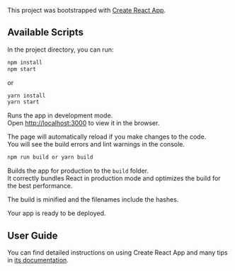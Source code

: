 This project was bootstrapped with [Create React App](https://github.com/facebook/create-react-app).

## Available Scripts

In the project directory, you can run:

```sh
npm install
npm start
```

or

```sh
yarn install
yarn start
```

Runs the app in development mode.<br>
Open [http://localhost:3000](http://localhost:3000) to view it in the browser.

The page will automatically reload if you make changes to the code.<br>
You will see the build errors and lint warnings in the console.

```sh
npm run build or yarn build
```

Builds the app for production to the `build` folder.<br>
It correctly bundles React in production mode and optimizes the build for the best performance.

The build is minified and the filenames include the hashes.<br>

Your app is ready to be deployed.

## User Guide

You can find detailed instructions on using Create React App and many tips in [its documentation](https://facebook.github.io/create-react-app/).
